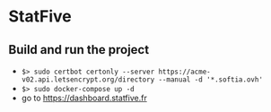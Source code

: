 # StatFive

## Build and run the project  
- `$> sudo certbot certonly --server https://acme-v02.api.letsencrypt.org/directory --manual -d '*.softia.ovh'`  
- `$> sudo docker-compose up -d`  
- go to https://dashboard.statfive.fr
